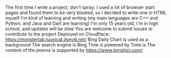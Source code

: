 The first time I write a project, don't spray;
I used a lot of browser start pages and found them to be very bloated, so I decided to write one in HTML myself
I'm kind of learning and writing (my main languages are C++ and Python, and Java and Dart are learning)
I'm only 15 years old, I'm in high school, and updates will be slow
You are welcome to submit issues or contribute to the project
Deployed on Cloudflace: https://monstertab.luoxicat.dynv6.net/
Bing Daily Chart is used as a background
The search engine is Bing
Time is powered by Time is
The content of the poems is supported by https://www.jinrishici.com/
